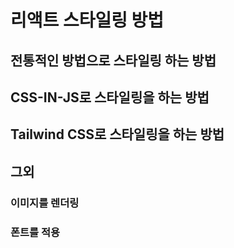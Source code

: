 # 리액트 스타일링 방법

## 전통적인 방법으로 스타일링 하는 방법

## CSS-IN-JS로 스타일링을 하는 방법

## Tailwind CSS로 스타일링을 하는 방법

## 그외

### 이미지를 렌더링

### 폰트를 적용
